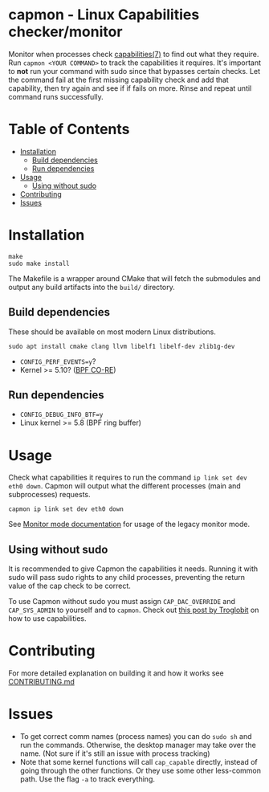 <!---
SPDX-License-Identifier: GPL-2.0-only
SPDX-FileCopyrightText: 2023 Casper Andersson <casper.casan@gmail.com>
-->

# capmon - Linux Capabilities checker/monitor

Monitor when processes check
[capabilities(7)](https://man7.org/linux/man-pages/man7/capabilities.7.html) to
find out what they require. Run `capmon <YOUR COMMAND>` to track the
capabilities it requires. It's important to **not** run your command with sudo
since that bypasses certain checks. Let the command fail at the first missing
capability check and add that capability, then try again and see if if fails on
more. Rinse and repeat until command runs successfully.

# Table of Contents
- [Installation](#installation)
  - [Build dependencies](#build-dependencies)
  - [Run dependencies](#run-dependencies)
- [Usage](#usage)
  - [Using without sudo](#using-without-sudo)
- [Contributing](#contributing)
- [Issues](#issues)



<a name="installation"/>

# Installation

```
make
sudo make install
```
The Makefile is a wrapper around CMake that will fetch the submodules and
output any build artifacts into the `build/` directory.



<a name="build-dependencies"/>

## Build dependencies

These should be available on most modern Linux distributions.
```
sudo apt install cmake clang llvm libelf1 libelf-dev zlib1g-dev
```
- `CONFIG_PERF_EVENTS=y`?
- Kernel >= 5.10? ([BPF CO-RE](
  https://patchwork.ozlabs.org/project/buildroot/patch/29d2a8c7-44cd-da42-5fed-f17ec0f8ccf2@synopsys.com/))



<a name="run-dependencies"/>

## Run dependencies

- `CONFIG_DEBUG_INFO_BTF=y`
- Linux kernel >= 5.8 (BPF ring buffer)



<a name="usage"/>

# Usage
Check what capabilities it requires to run the command `ip link set dev eth0
down`. Capmon will output what the different processes (main and subprocesses)
requests.
```
capmon ip link set dev eth0 down
```

See [Monitor mode documentation](doc/monitor.md) for usage of the legacy monitor mode.



<a name="using-without-sudo"/>

## Using without sudo
It is recommended to give Capmon the capabilities it needs. Running it with
sudo will pass sudo rights to any child processes, preventing the return value
of the cap check to be correct.

To use Capmon without sudo you must assign `CAP_DAC_OVERRIDE` and
`CAP_SYS_ADMIN` to yourself and to `capmon`. Check out [this post by
Troglobit](https://troglobit.com/2016/12/11/a-life-without-sudo/) on how to use
capabilities.



<a name="contributing"/>

# Contributing

For more detailed explanation on building it and how it works see
[CONTRIBUTING.md](doc/CONTRIBUTING.md)



<a name="issues"/>

# Issues

- To get correct comm names (process names) you can do `sudo sh` and run the commands.
  Otherwise, the desktop manager may take over the name. (Not sure if it's
  still an issue with process tracking)
- Note that some kernel functions will call `cap_capable` directly, instead of
  going through the other functions. Or they use some other less-common path.
  Use the flag `-a` to track everything.


